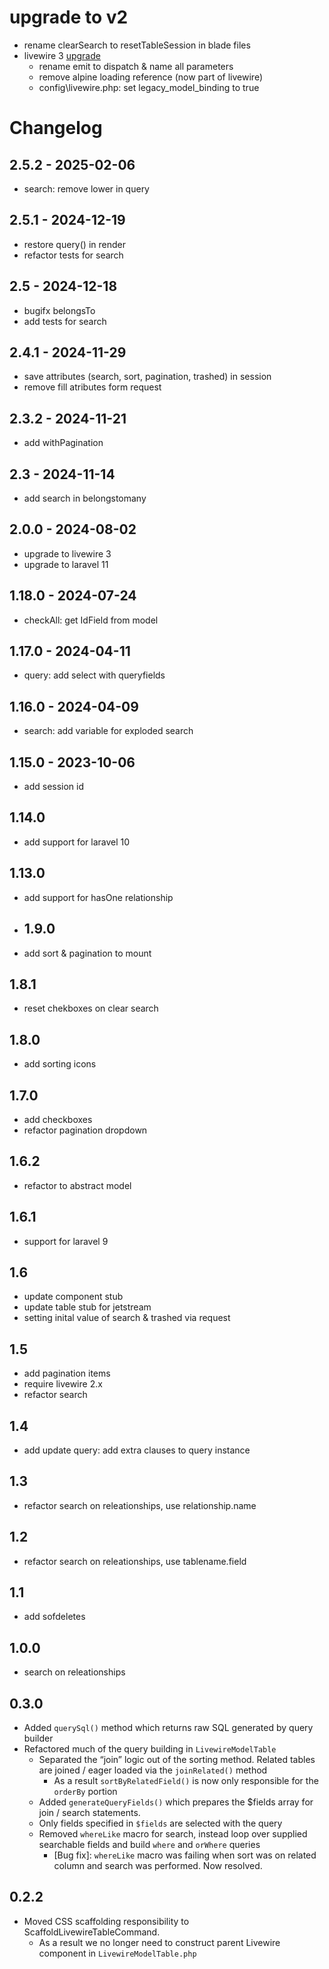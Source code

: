# upgrade to v2
- rename clearSearch to resetTableSession in blade files
- livewire 3 [upgrade](https://livewire.laravel.com/docs/upgrading) 
  - rename emit to dispatch & name all parameters
  - remove alpine loading reference (now part of livewire)
  - config\livewire.php: set legacy_model_binding to true
# Changelog
## 2.5.2 - 2025-02-06
- search: remove lower in query
## 2.5.1 - 2024-12-19
- restore query() in render
- refactor tests for search
## 2.5 - 2024-12-18
- bugifx belongsTo
- add tests for search
## 2.4.1 - 2024-11-29
- save attributes (search, sort, pagination, trashed) in session
- remove fill atributes form request
## 2.3.2 - 2024-11-21
- add withPagination
## 2.3 - 2024-11-14
- add search in belongstomany
## 2.0.0 - 2024-08-02
- upgrade to livewire 3
- upgrade to laravel 11
## 1.18.0 - 2024-07-24
- checkAll: get IdField from model
## 1.17.0 - 2024-04-11
- query: add select with queryfields
## 1.16.0 - 2024-04-09
- search: add variable for exploded search
## 1.15.0 - 2023-10-06
- add session id
## 1.14.0
- add support for laravel 10
## 1.13.0
- add support for hasOne relationship
- ## 1.9.0
- add sort & pagination to mount
## 1.8.1
- reset chekboxes on clear search 
## 1.8.0
- add sorting icons
## 1.7.0
- add checkboxes
- refactor pagination dropdown
## 1.6.2
- refactor to abstract model
## 1.6.1
- support for laravel 9
## 1.6
- update component stub
- update table stub for jetstream
- setting inital value of search & trashed via request

## 1.5
- add pagination items
- require livewire 2.x
- refactor search
## 1.4
- add update query: add extra clauses to query instance
## 1.3
- refactor search on releationships, use relationship.name
## 1.2
- refactor search on releationships, use tablename.field
## 1.1
- add sofdeletes
## 1.0.0
- search on releationships
## 0.3.0
- Added `querySql()` method which returns raw SQL generated by query builder
- Refactored much of the query building in `LivewireModelTable`
	- Separated the “join” logic out of the sorting method. Related tables are joined / eager loaded via the `joinRelated()` method
		- As a result `sortByRelatedField()` is now only responsible for the `orderBy` portion
    - Added `generateQueryFields()` which prepares the $fields array for join / search statements.
	- Only fields specified in `$fields` are selected with the query
	- Removed `whereLike` macro for search, instead loop over supplied searchable fields and build `where` and `orWhere` queries
		- [Bug fix]: `whereLike` macro was failing when sort was on related column and search was performed. Now resolved.


## 0.2.2
- Moved CSS scaffolding responsibility to ScaffoldLivewireTableCommand.
	- As a result we no longer need to construct parent Livewire component in `LivewireModelTable.php`

